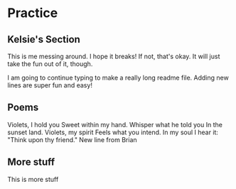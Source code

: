# Practice

## Kelsie's Section
This is me messing around. I hope it breaks! If not, that's okay. It will just take the fun out of it, though.

I am going to continue typing to make a really long readme file. Adding new lines are super fun and easy! 

## Poems
Violets, I hold you
Sweet within my hand.
Whisper what he told you
In the sunset land.
Violets, my spirit
Feels what you intend.
In my soul I hear it:
"Think upon thy friend."
New line from Brian

## More stuff
This is more stuff
